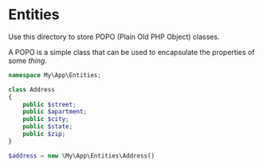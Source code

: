 # Entities

Use this directory to store POPO (Plain Old PHP Object) classes.

A POPO is a simple class that can be used to encapsulate the properties of some _thing_.

``` php
namespace My\App\Entities;

class Address
{
	public $street;
	public $apartment;
	public $city;
	public $state;
	public $zip;
}
```


``` php
$address = new \My\App\Entities\Address()
```
